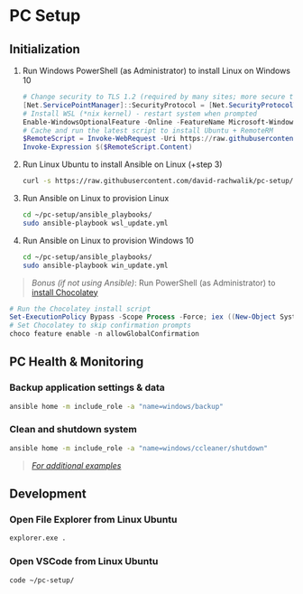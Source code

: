 # PC Setup

## Initialization

1. Run Windows PowerShell (as Administrator) to install Linux on Windows 10

    ``` powershell
    # Change security to TLS 1.2 (required by many sites; more secure than default TLS 1.0)
    [Net.ServicePointManager]::SecurityProtocol = [Net.SecurityProtocolType]::Tls12
    # Install WSL (*nix kernel) - restart system when prompted
    Enable-WindowsOptionalFeature -Online -FeatureName Microsoft-Windows-Subsystem-Linux
    # Cache and run the latest script to install Ubuntu + RemoteRM
    $RemoteScript = Invoke-WebRequest -Uri https://raw.githubusercontent.com/david-rachwalik/pc-setup/master/win_setup.ps1 -UseBasicParsing
    Invoke-Expression $($RemoteScript.Content)
    ```

2. Run Linux Ubuntu to install Ansible on Linux (+step 3)

    ``` bash
    curl -s https://raw.githubusercontent.com/david-rachwalik/pc-setup/master/wsl_setup.sh | sudo bash
    ```

3. Run Ansible on Linux to provision Linux

    ``` bash
    cd ~/pc-setup/ansible_playbooks/
    sudo ansible-playbook wsl_update.yml
    ```

4. Run Ansible on Linux to provision Windows 10

    ``` bash
    cd ~/pc-setup/ansible_playbooks/
    sudo ansible-playbook win_update.yml
    ```

> *Bonus (if not using Ansible)*: Run PowerShell (as Administrator) to [install Chocolatey](https://chocolatey.org/install)

``` powershell
# Run the Chocolatey install script
Set-ExecutionPolicy Bypass -Scope Process -Force; iex ((New-Object System.Net.WebClient).DownloadString('https://chocolatey.org/install.ps1'))
# Set Chocolatey to skip confirmation prompts
choco feature enable -n allowGlobalConfirmation

```

## PC Health & Monitoring

### Backup application settings & data

``` bash
ansible home -m include_role -a "name=windows/backup"
```

### Clean and shutdown system

``` bash
ansible home -m include_role -a "name=windows/ccleaner/shutdown"
```

> *[For additional examples](https://github.com/david-rachwalik/pc-setup/tree/master/ansible_playbooks)*

## Development

### Open File Explorer from Linux Ubuntu

``` bash
explorer.exe .
```

### Open VSCode from Linux Ubuntu

``` bash
code ~/pc-setup/
```
